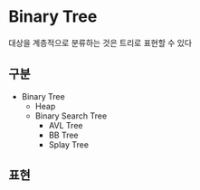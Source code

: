 # Binary Tree

대상을 계층적으로 분류하는 것은 트리로 표현할 수 있다

## 구분

- Binary Tree
  - Heap
  - Binary Search Tree
    - AVL Tree
    - BB Tree
    - Splay Tree

## 표현

